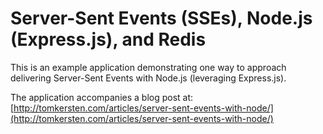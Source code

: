 Server-Sent Events (SSEs), Node.js (Express.js), and Redis
==========================================================

This is an example application demonstrating one way to approach
delivering Server-Sent Events with Node.js (leveraging Express.js).

The application accompanies a blog post at:
[http://tomkersten.com/articles/server-sent-events-with-node/](http://tomkersten.com/articles/server-sent-events-with-node/)
